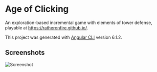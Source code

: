 # Age of Clicking

An exploration-based incremental game with elements of tower defense, playable at https://ratheronfire.github.io/.

This project was generated with [Angular CLI](https://github.com/angular/angular-cli) version 6.1.2.

## Screenshots

![Screenshot](https://i.imgur.com/W0PplEg.gif)
